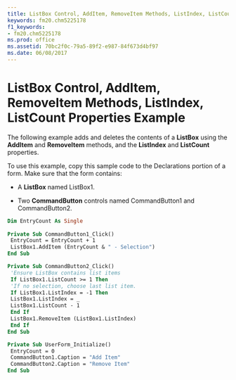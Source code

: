 ```yaml
---
title: ListBox Control, AddItem, RemoveItem Methods, ListIndex, ListCount Properties Example
keywords: fm20.chm5225178
f1_keywords:
- fm20.chm5225178
ms.prod: office
ms.assetid: 70bc2f0c-79a5-89f2-e987-84f673d4bf97
ms.date: 06/08/2017
---
```



# ListBox Control, AddItem, RemoveItem Methods, ListIndex, ListCount Properties Example

The following example adds and deletes the contents of a  **ListBox** using the **AddItem** and **RemoveItem** methods, and the **ListIndex** and **ListCount** properties.

To use this example, copy this sample code to the Declarations portion of a form. Make sure that the form contains:




- A  **ListBox** named ListBox1.
    
- Two  **CommandButton** controls named CommandButton1 and CommandButton2.
    




```vb
Dim EntryCount As Single 
 
Private Sub CommandButton1_Click() 
 EntryCount = EntryCount + 1 
 ListBox1.AddItem (EntryCount & " - Selection") 
End Sub
```




```vb
Private Sub CommandButton2_Click() 
 'Ensure ListBox contains list items 
 If ListBox1.ListCount >= 1 Then 
 'If no selection, choose last list item. 
 If ListBox1.ListIndex = -1 Then 
 ListBox1.ListIndex = _ 
 ListBox1.ListCount - 1 
 End If 
 ListBox1.RemoveItem (ListBox1.ListIndex) 
 End If 
End Sub
```




```vb
Private Sub UserForm_Initialize() 
 EntryCount = 0 
 CommandButton1.Caption = "Add Item" 
 CommandButton2.Caption = "Remove Item" 
End Sub
```


